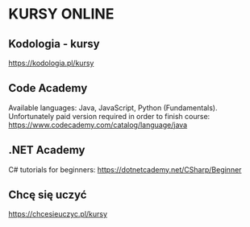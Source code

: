KURSY ONLINE
====

## Kodologia - kursy

https://kodologia.pl/kursy

## Code Academy

Available languages: Java, JavaScript, Python (Fundamentals). Unfortunately paid version required in order to finish course: https://www.codecademy.com/catalog/language/java

## .NET Academy

C# tutorials for beginners: https://dotnetcademy.net/CSharp/Beginner

## Chcę się uczyć

https://chcesieuczyc.pl/kursy
